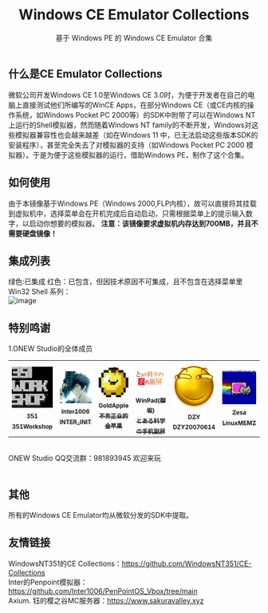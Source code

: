 <div align="center">
  
  # Windows CE Emulator Collections
  基于 Windows PE 的 Windows CE Emulator 合集<br /><br />
  
</div>


## 什么是CE Emulator Collections<br />
微软公司开发Windows CE 1.0至Windows CE 3.0时，为便于开发者在自己的电脑上直接测试他们所编写的WinCE Apps，在部分Windows CE（或CE内核的操作系统，如Windows Pocket PC 2000等）的SDK中附带了可以在Windows NT上运行的Shell模拟器，然而随着Windows NT family的不断开发，Windows对这些模拟器兼容性也会越来越差（如在Windows 11 中，已无法启动这些版本SDK的安装程序），甚至完全失去了对模拟器的支持（如Windows Pocket PC 2000 模拟器）。于是为便于这些模拟器的运行，借助Windows PE，制作了这个合集。<br />

## 如何使用
由于本镜像基于Windows PE（Windows 2000,FLP内核），故可以直接将其挂载到虚拟机中，选择菜单会在开机完成后自动启动，只需根据菜单上的提示输入数字，以启动你想要的模拟器。
**注意：该镜像要求虚拟机内存达到700MB，并且不需要硬盘镜像！** <br />


## 集成列表
绿色:已集成  红色：已包含，但因技术原因不可集成，且不包含在选择菜单里<br />
Win32 Shell 系列：<br />
![image](https://github.com/user-attachments/assets/454028c0-a3af-4876-99a7-f3b7de732b52)<br />


## 特别鸣谢

1.ONEW Studio的全体成员<br />

<table>
  <tr>
    <td align="center"><a href="https://space.bilibili.com/484165196"><img src="https://github.com/Inter1006/Extensions/blob/main/1720663857759dcbe7c89c6455282b29bc8695211ad7924a0.jpg" width="150px;" alt=""/><br /><sub><b>351<br />351Workshop</b></sub></a><br /></td>
    <td align="center"><a href="https://space.bilibili.com/1756824708"><img src="https://github.com/Inter1006/PenPointOS_Vbox/blob/Readme_Files/b_fa517952f054ca8c99a234cc1b50b50b.jpg" width="150px;" alt=""/><br /><sub><b>Inter1006<br />INTER_INIT</b></sub></a><br /></td>
    <td align="center"><a href="https://space.bilibili.com/410046866"><img src="https://github.com/Inter1006/Extensions/blob/main/1720663903084330ee6855a3795b453f2ab6ded4863c9b08a.jpg" width="150px;" alt=""/><br /><sub><b>GoldApple<br />不务正业的金苹果</b></sub></a><br /></td>
    <td align="center"><a href="https://space.bilibili.com/648710692"><img src="https://github.com/Inter1006/Extensions/blob/main/1720663907859cac6209da2520c4e1c83c6a99fb65ae1bcb4.jpg" width="150px;" alt=""/><br /><sub><b>WinPad(御坂)<br />とある科学の手机副屏</b></sub></a><br /></td>
    <td align="center"><a href="https://space.bilibili.com/2057331843"><img src="https://github.com/Inter1006/Extensions/blob/main/17206639278647b179c13f807cbc2bf27b899725d34fc5c79.jpg" width="150px;" alt=""/><br /><sub><b>DZY<br />DZY20070614</b></sub></a><br /></td>
    <td align="center"><a href="https://space.bilibili.com/437201853"><img src="https://github.com/Inter1006/Extensions/blob/main/1720663947047a3c221d7c72c685e35b27b3fe6d41b6f8f93.jpg" width="150px;" alt=""/><br /><sub><b>Zesa<br />LinuxMEMZ</b></sub></a><br /></td>
  </tr>
  
</table>
<br />
ONEW Studio QQ交流群：981893945 欢迎来玩<br /><br />

## 其他

所有的Windows CE Emulator均从微软分发的SDK中提取。

## 友情链接

WindowsNT351的CE Collections：https://github.com/WindowsNT351/CE-Collections <br />
Inter的Penpoint模拟器：https://github.com/Inter1006/PenPointOS_Vbox/tree/main <br />
Axium. 钰的樱之谷MC服务器：https://www.sakuravalley.xyz <br />




